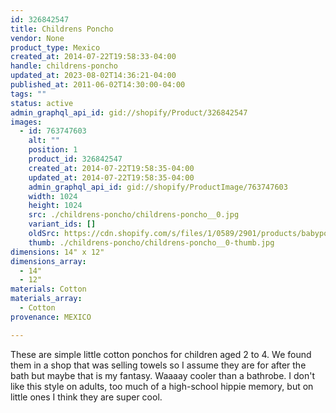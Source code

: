 ```yaml
---
id: 326842547
title: Childrens Poncho
vendor: None
product_type: Mexico
created_at: 2014-07-22T19:58:33-04:00
handle: childrens-poncho
updated_at: 2023-08-02T14:36:21-04:00
published_at: 2011-06-02T14:30:00-04:00
tags: ""
status: active
admin_graphql_api_id: gid://shopify/Product/326842547
images:
  - id: 763747603
    alt: ""
    position: 1
    product_id: 326842547
    created_at: 2014-07-22T19:58:35-04:00
    updated_at: 2014-07-22T19:58:35-04:00
    admin_graphql_api_id: gid://shopify/ProductImage/763747603
    width: 1024
    height: 1024
    src: ./childrens-poncho/childrens-poncho__0.jpg
    variant_ids: []
    oldSrc: https://cdn.shopify.com/s/files/1/0589/2901/products/babyponcho.tif.jpeg?v=1406073515
    thumb: ./childrens-poncho/childrens-poncho__0-thumb.jpg
dimensions: 14" x 12"
dimensions_array:
  - 14"
  - 12"
materials: Cotton
materials_array:
  - Cotton
provenance: MEXICO

---
```


These are simple little cotton ponchos for children aged 2 to 4. We found them in a shop that was selling towels so I assume they are for after the bath but maybe that is my fantasy. Waaaay cooler than a bathrobe. I don't like this style on adults, too much of a high\-school hippie memory, but on little ones I think they are super cool.